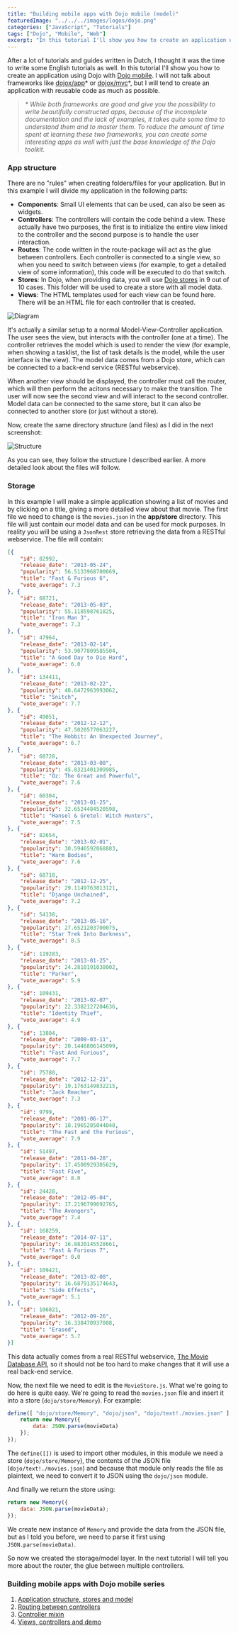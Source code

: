 ```yaml
---
title: "Building mobile apps with Dojo mobile (model)"
featuredImage: "../../../images/logos/dojo.png"
categories: ["JavaScript", "Tutorials"]
tags: ["Dojo", "Mobile", "Web"]
excerpt: "In this tutorial I'll show you how to create an application using Dojo with Dojo mobile."
---
```


After a lot of tutorials and guides written in Dutch, I thought it was the time to write some English tutorials as well. In this tutorial I'll show you how to create an application using Dojo with [Dojo mobile](http://dojotoolkit.org/documentation/#mobile "Dojo Mobile"). I will not talk about frameworks like [dojox/app](http://dojotoolkit.org/reference-guide/1.9/dojox/app.html)\* or [dojox/mvc](http://dojotoolkit.org/reference-guide/1.9/dojox/mvc.html)\*, but I will tend to create an application with reusable code as much as possible.

> _\* While both frameworks are good and give you the possibility to write beautifully constructed apps, because of the incomplete documentation and the lack of examples, it takes quite some time to understand them and to master them. To reduce the amount of time spent at learning these two frameworks, you can create some interesting apps as well with just the base knowledge of the Dojo toolkit._

### App structure

There are no "rules" when creating folders/files for your application. But in this example I will divide my application in the following parts:

- **Components**: Small UI elements that can be used, can also be seen as widgets.
- **Controllers**: The controllers will contain the code behind a view. These actually have two purposes, the first is to initialize the entire view linked to the controller and the second purpose is to handle the user interaction.
- **Routes**: The code written in the route-package will act as the glue between controllers. Each controller is connected to a single view, so when you need to switch between views (for example, to get a detailed view of some information), this code will be executed to do that switch.
- **Stores**: In Dojo, when providing data, you will use [Dojo stores](http://dojotoolkit.org/reference-guide/1.9/dojo/store.html) in 9 out of 10 cases. This folder will be used to create a store with all model data.
- **Views**: The HTML templates used for each view can be found here. There will be an HTML file for each controller that is created.

![Diagram](content/posts/2013/2013-12-20-dojo-mobile-model/images/Diagram.png)

It's actually a similar setup to a normal Model-View-Controller application. The user sees the view, but interacts with the controller (one at a time). The controller retrieves the model which is used to render the view (for example, when showing a tasklist, the list of task details is the model, while the user interface is the view). The model data comes from a Dojo store, which can be connected to a back-end service (RESTful webservice).

When another view should be displayed, the controller must call the router, which will then perform the acitons necessary to make the transition. The user will now see the second view and will interact to the second controller. Model data can be connected to the same store, but it can also be connected to another store (or just without a store).

Now, create the same directory structure (and files) as I did in the next screenshot:

![Structure](content/posts/2013/2013-12-20-dojo-mobile-model/images/Structure.png)

As you can see, they follow the structure I described earlier. A more detailed look about the files will follow.

### Storage

In this example I will make a simple application showing a list of movies and by clicking on a title, giving a more detailed view about that movie. The first file we need to change is the `movies.json` in the **app/store** directory. This file will just contain our model data and can be used for mock purposes. In reality you will be using a `JsonRest` store retrieving the data from a RESTful webservice. The file will contain:

```json
[{
    "id": 82992,
    "release_date": "2013-05-24",
    "popularity": 56.5133968700669,
    "title": "Fast & Furious 6",
    "vote_average": 7.3
}, {
    "id": 68721,
    "release_date": "2013-05-03",
    "popularity": 55.118598761825,
    "title": "Iron Man 3",
    "vote_average": 7.3
}, {
    "id": 47964,
    "release_date": "2013-02-14",
    "popularity": 53.9077809585504,
    "title": "A Good Day to Die Hard",
    "vote_average": 6.0
}, {
    "id": 134411,
    "release_date": "2013-02-22",
    "popularity": 48.6472963993062,
    "title": "Snitch",
    "vote_average": 7.7
}, {
    "id": 49051,
    "release_date": "2012-12-12",
    "popularity": 47.5020577063227,
    "title": "The Hobbit: An Unexpected Journey",
    "vote_average": 6.7
}, {
    "id": 68728,
    "release_date": "2013-03-08",
    "popularity": 45.8321401309985,
    "title": "Oz: The Great and Powerful",
    "vote_average": 7.6
}, {
    "id": 60304,
    "release_date": "2013-01-25",
    "popularity": 32.6524484520598,
    "title": "Hansel & Gretel: Witch Hunters",
    "vote_average": 7.5
}, {
    "id": 82654,
    "release_date": "2013-02-01",
    "popularity": 30.5946592068883,
    "title": "Warm Bodies",
    "vote_average": 7.6
}, {
    "id": 68718,
    "release_date": "2012-12-25",
    "popularity": 29.1149763813121,
    "title": "Django Unchained",
    "vote_average": 7.2
}, {
    "id": 54138,
    "release_date": "2013-05-16",
    "popularity": 27.6521203700075,
    "title": "Star Trek Into Darkness",
    "vote_average": 8.5
}, {
    "id": 119283,
    "release_date": "2013-01-25",
    "popularity": 24.2810191038002,
    "title": "Parker",
    "vote_average": 5.9
}, {
    "id": 109431,
    "release_date": "2013-02-07",
    "popularity": 22.3382127204636,
    "title": "Identity Thief",
    "vote_average": 4.9
}, {
    "id": 13804,
    "release_date": "2009-03-11",
    "popularity": 20.1446806145099,
    "title": "Fast And Furious",
    "vote_average": 7.7
}, {
    "id": 75780,
    "release_date": "2012-12-21",
    "popularity": 19.1763149832215,
    "title": "Jack Reacher",
    "vote_average": 7.3
}, {
    "id": 9799,
    "release_date": "2001-06-17",
    "popularity": 18.1965285044048,
    "title": "The Fast and the Furious",
    "vote_average": 7.9
}, {
    "id": 51497,
    "release_date": "2011-04-28",
    "popularity": 17.4500929305629,
    "title": "Fast Five",
    "vote_average": 8.0
}, {
    "id": 24428,
    "release_date": "2012-05-04",
    "popularity": 17.2196799692765,
    "title": "The Avengers",
    "vote_average": 7.4
}, {
    "id": 168259,
    "release_date": "2014-07-11",
    "popularity": 16.8820145528661,
    "title": "Fast & Furious 7",
    "vote_average": 0.0
}, {
    "id": 109421,
    "release_date": "2013-02-08",
    "popularity": 16.6879135174643,
    "title": "Side Effects",
    "vote_average": 5.1
}, {
    "id": 106021,
    "release_date": "2012-09-26",
    "popularity": 16.338470937008,
    "title": "Erased",
    "vote_average": 5.7
}]
```

This data actually comes from a real RESTful webservice, [The Movie Database API](http://docs.themoviedb.apiary.io/), so it should not be too hard to make changes that it will use a real back-end service.

Now, the next file we need to edit is the `MovieStore.js`. What we're going to do here is quite easy. We're going to read the `movies.json` file and insert it into a store (`dojo/store/Memory`). For example:

```javascript
define([ "dojo/store/Memory", "dojo/json", "dojo/text!./movies.json" ], function(Memory, JSON, movieData) {
    return new Memory({
        data: JSON.parse(movieData)
    });
});
```

The `define([])` is used to import other modules, in this module we need a store (`dojo/store/Memory`), the contents of the JSON file (`dojo/text!./movies.json`) and because that module only reads the file as plaintext, we need to convert it to JSON using the `dojo/json` module.

And finally we return the store using:

```javascript
return new Memory({
    data: JSON.parse(movieData);
});
```

We create new instance of `Memory` and provide the data from the JSON file, but as I told you before, we need to parse it first using `JSON.parse(movieData)`.

So now we created the storage/model layer. In the next tutorial I will tell you more about the router, the glue between multiple controllers.

### Building mobile apps with Dojo mobile series

1. [Application structure, stores and model](/dojo-mobile-model/)
2. [Routing between controllers](/dojo-mobile-router/)
3. [Controller mixin](/dojo-mobile-controller-mixin/)
4. [Views, controllers and demo](/dojo-mobile-controllers/)
